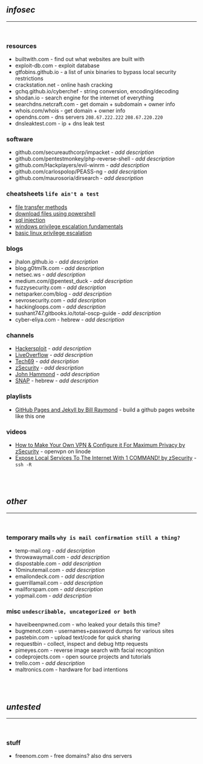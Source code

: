 ## _infosec_

<hr><br>

### resources

- builtwith.com - find out what websites are built with
- exploit-db.com - exploit database
- gtfobins.github.io - a list of unix binaries to bypass local security restrictions
- crackstation.net - online hash cracking
- gchq.github.io/cyberchef - string conversion, encoding/decoding
- shodan.io - search engine for the internet of everything 
- searchdns.netcraft.com - get domain + subdomain + owner info
- whois.com/whois - get domain + owner info
- opendns.com - dns servers `208.67.222.222` `208.67.220.220`
- dnsleaktest.com - ip + dns leak test

### software

- github.com/secureauthcorp/impacket - _add description_
- github.com/pentestmonkey/php-reverse-shell - _add description_
- github.com/Hackplayers/evil-winrm - _add description_
- github.com/carlospolop/PEASS-ng - _add description_
- github.com/maurosoria/dirsearch - _add description_

### cheatsheets `life ain't a test`

- [file transfer methods](https://medium.com/@PenTest_duck/almost-all-the-ways-to-file-transfer-1bd6bf710d65)
- [download files using powershell](https://adamtheautomator.com/powershell-download-file/)
- [sql injection](https://www.netsparker.com/blog/web-security/sql-injection-cheat-sheet/)
- [windows privilege escalation fundamentals](https://fuzzysecurity.com/tutorials/16.html)
- [basic linux privilege escalation](https://blog.g0tmi1k.com/2011/08/basic-linux-privilege-escalation/)

### blogs

- jhalon.github.io - _add description_
- blog.g0tmi1k.com - _add description_
- netsec.ws - _add description_
- medium.com/@pentest_duck - _add description_
- fuzzysecurity.com - _add description_
- netsparker.com/blog - _add description_
- sevrosecurity.com - _add description_
- hackingloops.com - _add description_
- sushant747.gitbooks.io/total-oscp-guide - _add description_
- cyber-eliya.com - hebrew - _add description_

### channels

- [Hackersploit](https://www.youtube.com/c/HackerSploit) - _add description_
- [LiveOverflow](https://www.youtube.com/c/LiveOverflow) - _add description_
- [Tech69](https://www.youtube.com/c/Tech69YT) - _add description_
- [zSecurity](https://www.youtube.com/c/zSecurity) - _add description_
- [John Hammond](https://www.youtube.com/c/JohnHammond010) -  _add description_
- [SNAP](https://www.youtube.com/c/ItSNAPGaming) - hebrew - _add description_

### playlists

- [GitHub Pages and Jekyll by Bill Raymond](https://www.youtube.com/playlist?list=PLWzwUIYZpnJuT0sH4BN56P5oWTdHJiTNq) - build a github pages website like this one

### videos

- [How to Make Your Own VPN & Configure it For Maximum Privacy by zSecurity](https://www.youtube.com/watch?v=rXwJwubqVmI) - openvpn on linode
- [Expose Local Services To The Internet With 1 COMMAND! by zSecurity](https://www.youtube.com/watch?v=111ZDMKVTL4) - `ssh -R`

<br><br>

## _other_

<hr><br>

### temporary mails `why is mail confirmation still a thing?`

- temp-mail.org - _add description_
- throwawaymail.com - _add description_
- dispostable.com - _add description_
- 10minutemail.com - _add description_
- emailondeck.com - _add description_
- guerrillamail.com - _add description_
- mailforspam.com - _add description_
- yopmail.com - _add description_

### misc `undescribable, uncategorized or both`

- haveibeenpwned.com - who leaked your details this time?
- bugmenot.com - usernames+password dumps for various sites
- pastebin.com - upload text/code for quick sharing
- requestbin - collect, inspect and debug http requests
- pimeyes.com - reverse image search with facial recognition
- codeprojects.com - open source projects and tutorials
- trello.com - _add description_
- maltronics.com - hardware for bad intentions

<br><br>

## _untested_

<hr><br>

### stuff

- freenom.com - free domains? also dns servers
